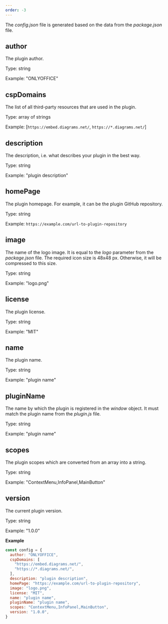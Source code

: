 ```yaml
---
order: -3
---
```



The *config.json* file is generated based on the data from the *package.json* file.

## author

The plugin author.

Type: string

Example: "ONLYOFFICE"


## cspDomains

The list of all third-party resources that are used in the plugin.

Type: array of strings

Example: [`https://embed.diagrams.net/`, `https://*.diagrams.net/`]


## description

The description, i.e. what describes your plugin in the best way.

Type: string

Example: "plugin description"


## homePage

The plugin homepage. For example, it can be the plugin GitHub repository.

Type: string

Example: `https://example.com/url-to-plugin-repository`


## image

The name of the logo image. It is equal to the *logo* parameter from the *package.json* file. The required icon size is 48x48 px. Otherwise, it will be compressed to this size.

Type: string

Example: "logo.png"


## license

The plugin license.

Type: string

Example: "MIT"


## name

The plugin name.

Type: string

Example: "plugin name"


## pluginName

The name by which the plugin is registered in the *window* object. It must match the plugin name from the *plugin.js* file.

Type: string

Example: "plugin name"


## scopes

The plugin scopes which are converted from an array into a string.

Type: string

Example: "ContextMenu,InfoPanel,MainButton"


## version

The current plugin version.

Type: string

Example: "1.0.0"


**Example**

``` javascript
const config = {
  author: "ONLYOFFICE",
  cspDomains: [
    "https://embed.diagrams.net/",
    "https://*.diagrams.net/",
  ],
  description: "plugin description",
  homePage: "https://example.com/url-to-plugin-repository",
  image: "logo.png",
  license: "MIT",
  name: "plugin name",
  pluginName: "plugin name",
  scopes: "ContextMenu,InfoPanel,MainButton",
  version: "1.0.0",
}
```
